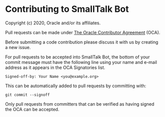 # Contributing to SmallTalk Bot

Copyright (c) 2020, Oracle and/or its affiliates.

Pull requests can be made under
[The Oracle Contributor Agreement](https://www.oracle.com/technetwork/community/oca-486395.html)
(OCA).

Before submitting a code contribution please discuss it with us by creating a
new issue.

For pull requests to be accepted into SmallTalk Bot, the bottom of
your commit message must have the following line using your name and
e-mail address as it appears in the OCA Signatories list.

```text
Signed-off-by: Your Name <you@example.org>
```

This can be automatically added to pull requests by committing with:

```text
git commit --signoff
````

Only pull requests from committers that can be verified as having
signed the OCA can be accepted.
